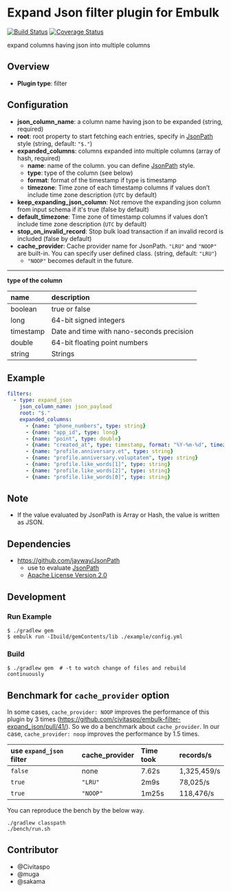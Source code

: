 # Expand Json filter plugin for Embulk

[![Build Status](https://travis-ci.org/civitaspo/embulk-filter-expand_json.svg)](https://travis-ci.org/civitaspo/embulk-filter-expand_json)
[![Coverage Status](https://coveralls.io/repos/civitaspo/embulk-filter-expand_json/badge.svg?branch=master&service=github)](https://coveralls.io/github/civitaspo/embulk-filter-expand_json?branch=master)

expand columns having json into multiple columns

## Overview

* **Plugin type**: filter

## Configuration

- **json_column_name**: a column name having json to be expanded (string, required)
- **root**: root property to start fetching each entries, specify in [JsonPath](http://goessner.net/articles/JsonPath/) style (string, default: `"$."`)
- **expanded_columns**: columns expanded into multiple columns (array of hash, required)
  - **name**: name of the column. you can define [JsonPath](http://goessner.net/articles/JsonPath/) style.
  - **type**: type of the column (see below)
  - **format**: format of the timestamp if type is timestamp
  - **timezone**: Time zone of each timestamp columns if values don’t include time zone description (`UTC` by default)
- **keep_expanding_json_column**: Not remove the expanding json column from input schema if it's true (false by default)
- **default_timezone**: Time zone of timestamp columns if values don’t include time zone description (`UTC` by default)
- **stop_on_invalid_record**: Stop bulk load transaction if an invalid record is included (false by default)
- **cache_provider**: Cache provider name for JsonPath. `"LRU"` and `"NOOP"` are built-in. You can specify user defined class. (string, default: `"LRU"`)
  - `"NOOP"` becomes default in the future.

---
**type of the column**

|name|description|
|:---|:---|
|boolean|true or false|
|long|64-bit signed integers|
|timestamp|Date and time with nano-seconds precision|
|double|64-bit floating point numbers|
|string|Strings|


## Example

```yaml
filters:
  - type: expand_json
    json_column_name: json_payload
    root: "$."
    expanded_columns:
      - {name: "phone_numbers", type: string}
      - {name: "app_id", type: long}
      - {name: "point", type: double}
      - {name: "created_at", type: timestamp, format: "%Y-%m-%d", timezone: "UTC"}
      - {name: "profile.anniversary.et", type: string}
      - {name: "profile.anniversary.voluptatem", type: string}
      - {name: "profile.like_words[1]", type: string}
      - {name: "profile.like_words[2]", type: string}
      - {name: "profile.like_words[0]", type: string}
```


## Note
- If the value evaluated by JsonPath is Array or Hash, the value is written as JSON.

## Dependencies
- https://github.com/jayway/JsonPath
  - use to evaluate [JsonPath](http://goessner.net/articles/JsonPath/)
  - [Apache License Version 2.0](https://github.com/jayway/JsonPath/blob/master/LICENSE)

## Development

### Run Example

```
$ ./gradlew gem
$ embulk run -Ibuild/gemContents/lib ./example/config.yml
```


### Build

```
$ ./gradlew gem  # -t to watch change of files and rebuild continuously
```

## Benchmark for `cache_provider` option

In some cases, `cache_provider: NOOP` improves the performance of this plugin by 3 times (https://github.com/civitaspo/embulk-filter-expand_json/pull/41/).
So we do a benchmark about `cache_provider`. In our case, `cache_provider: noop` improves the performance by 1.5 times.

|use `expand_json` filter|cache_provider|Time took|records/s|
|:---|:---|:---|:---|
|`false`|none|7.62s|1,325,459/s|
|`true`|`"LRU"`|2m9s|78,025/s|
|`true`|`"NOOP"`|1m25s|118,476/s|


You can reproduce the bench by the below way.

```
./gradlew classpath
./bench/run.sh
```

## Contributor
- @Civitaspo
- @muga
- @sakama
